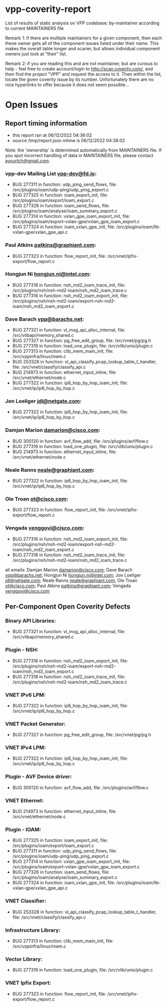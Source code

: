 # vpp-coverity-report
List of results of static analysis on VPP codebase; by-maintainer according to current MAINTAINERS file

Remark 1: if there are multiple maintainers for a given component, then each these owner gets all of the component issues
listed under their name.  This makes the overall table longer and scarier, but allows individual component owners just look
at "their" list.

Remark 2: if you are reading this and are not maintainer, but are curious to help - feel free to create account/login
to http://scan.coverity.com/, and then find the project "VPP" and request the access to it. Then within the list,
locate the given coverity issue by its number. Unfortunately there are no nice hyperlinks to offer because
it does not seem possible...

# Open Issues
## Report timing information
  * this report ran at 06/12/2022 04:36:02
  * source /tmp/report.json mtime is 06/12/2022 04:36:02

Note: the 'ownership' is determined automatically from MAINTAINERS file. If you spot incorrect handling of data in MAINTAINERS file, please contact ayourtch@gmail.com.

### vpp-dev Mailing List <vpp-dev@fd.io>:
  * BUG 277311 in function: udp_ping_send_flows, file: /src/plugins/ioam/udp-ping/udp_ping_export.c
  * BUG 277325 in function: ioam_export_init, file: /src/plugins/ioam/export/ioam_export.c
  * BUG 277326 in function: ioam_send_flows, file: /src/plugins/ioam/analyse/ioam_summary_export.c
  * BUG 277314 in function: vxlan_gpe_ioam_export_init, file: /src/plugins/ioam/export-vxlan-gpe/vxlan_gpe_ioam_export.c
  * BUG 277324 in function: ioam_vxlan_gpe_init, file: /src/plugins/ioam/lib-vxlan-gpe/vxlan_gpe_api.c
### Paul Atkins <patkins@graphiant.com>:
  * BUG 277323 in function: flow_report_init, file: /src/vnet/ipfix-export/flow_report.c
### Hongjun Ni <hongjun.ni@intel.com>:
  * BUG 277318 in function: nsh_md2_ioam_trace_init, file: /src/plugins/nsh/nsh-md2-ioam/nsh_md2_ioam_trace.c
  * BUG 277316 in function: nsh_md2_ioam_export_init, file: /src/plugins/nsh/nsh-md2-ioam/export-nsh-md2-ioam/nsh_md2_ioam_export.c
### Dave Barach <vpp@barachs.net>:
  * BUG 277321 in function: vl_msg_api_alloc_internal, file: /src/vlibapi/memory_shared.c
  * BUG 277327 in function: pg_free_edit_group, file: /src/vnet/pg/pg.h
  * BUG 277319 in function: load_one_plugin, file: /src/vlib/unix/plugin.c
  * BUG 277313 in function: clib_mem_main_init, file: /src/vppinfra/linux/mem.c
  * BUG 253328 in function: vl_api_classify_pcap_lookup_table_t_handler, file: /src/vnet/classify/classify_api.c
  * BUG 214973 in function: ethernet_input_inline, file: /src/vnet/ethernet/node.c
  * BUG 277322 in function: ip6_hop_by_hop_ioam_init, file: /src/vnet/ip/ip6_hop_by_hop.c
### Jon Loeliger <jdl@netgate.com>:
  * BUG 277322 in function: ip6_hop_by_hop_ioam_init, file: /src/vnet/ip/ip6_hop_by_hop.c
### Damjan Marion <damarion@cisco.com>:
  * BUG 300120 in function: avf_flow_add, file: /src/plugins/avf/flow.c
  * BUG 277319 in function: load_one_plugin, file: /src/vlib/unix/plugin.c
  * BUG 214973 in function: ethernet_input_inline, file: /src/vnet/ethernet/node.c
### Neale Ranns <neale@graphiant.com>:
  * BUG 277322 in function: ip6_hop_by_hop_ioam_init, file: /src/vnet/ip/ip6_hop_by_hop.c
### Ole Troan <ot@cisco.com>:
  * BUG 277323 in function: flow_report_init, file: /src/vnet/ipfix-export/flow_report.c
### Vengada <venggovi@cisco.com>:
  * BUG 277316 in function: nsh_md2_ioam_export_init, file: /src/plugins/nsh/nsh-md2-ioam/export-nsh-md2-ioam/nsh_md2_ioam_export.c
  * BUG 277318 in function: nsh_md2_ioam_trace_init, file: /src/plugins/nsh/nsh-md2-ioam/nsh_md2_ioam_trace.c


all emails: Damjan Marion <damarion@cisco.com>; Dave Barach <vpp@barachs.net>; Hongjun Ni <hongjun.ni@intel.com>; Jon Loeliger <jdl@netgate.com>; Neale Ranns <neale@graphiant.com>; Ole Troan <ot@cisco.com>; Paul Atkins <patkins@graphiant.com>; Vengada <venggovi@cisco.com>


## Per-Component Open Coverity Defects
### Binary API Libraries:
  * BUG 277321 in function: vl_msg_api_alloc_internal, file: /src/vlibapi/memory_shared.c
### Plugin - NSH:
  * BUG 277316 in function: nsh_md2_ioam_export_init, file: /src/plugins/nsh/nsh-md2-ioam/export-nsh-md2-ioam/nsh_md2_ioam_export.c
  * BUG 277318 in function: nsh_md2_ioam_trace_init, file: /src/plugins/nsh/nsh-md2-ioam/nsh_md2_ioam_trace.c
### VNET IPv6 LPM:
  * BUG 277322 in function: ip6_hop_by_hop_ioam_init, file: /src/vnet/ip/ip6_hop_by_hop.c
### VNET Packet Generator:
  * BUG 277327 in function: pg_free_edit_group, file: /src/vnet/pg/pg.h
### VNET IPv4 LPM:
  * BUG 277322 in function: ip6_hop_by_hop_ioam_init, file: /src/vnet/ip/ip6_hop_by_hop.c
### Plugin - AVF Device driver:
  * BUG 300120 in function: avf_flow_add, file: /src/plugins/avf/flow.c
### VNET Ethernet:
  * BUG 214973 in function: ethernet_input_inline, file: /src/vnet/ethernet/node.c
### Plugin - IOAM:
  * BUG 277325 in function: ioam_export_init, file: /src/plugins/ioam/export/ioam_export.c
  * BUG 277311 in function: udp_ping_send_flows, file: /src/plugins/ioam/udp-ping/udp_ping_export.c
  * BUG 277314 in function: vxlan_gpe_ioam_export_init, file: /src/plugins/ioam/export-vxlan-gpe/vxlan_gpe_ioam_export.c
  * BUG 277326 in function: ioam_send_flows, file: /src/plugins/ioam/analyse/ioam_summary_export.c
  * BUG 277324 in function: ioam_vxlan_gpe_init, file: /src/plugins/ioam/lib-vxlan-gpe/vxlan_gpe_api.c
### VNET Classifier:
  * BUG 253328 in function: vl_api_classify_pcap_lookup_table_t_handler, file: /src/vnet/classify/classify_api.c
### Infrastructure Library:
  * BUG 277313 in function: clib_mem_main_init, file: /src/vppinfra/linux/mem.c
### Vector Library:
  * BUG 277319 in function: load_one_plugin, file: /src/vlib/unix/plugin.c
### VNET Ipfix Export:
  * BUG 277323 in function: flow_report_init, file: /src/vnet/ipfix-export/flow_report.c
